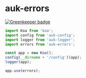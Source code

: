 # auk-errors

[![Greenkeeper badge](https://badges.greenkeeper.io/alpjs/alp-errors.svg)](https://greenkeeper.io/)

```js
import Koa from 'koa';
import config from 'auk-config';
import logger from 'auk-logger';
import errors from 'auk-errors';

const app = new Koa();
config(__dirname + '/config')(app);
logger(app);

app.use(errors);
```
